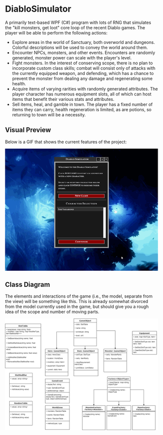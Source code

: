 # DiabloSimulator
A primarily text-based WPF (C#) program with lots of RNG that simulates the "kill monsters, get loot" core loop of the recent Diablo games. The player will be able to perform the following actions:

* Explore areas in the world of Sanctuary, both overworld and dungeons. Colorful descriptions will be used to convey the world around them.
* Encounter NPCs, monsters, and other events. Encounters are randomly generated, monster power can scale with the player's level.
* Fight monsters. In the interest of conserving scope, there is no plan to incorporate custom class skills; combat will consist only of attacks with the currently equipped weapon, and defending, which has a chance to prevent the monster from dealing any damage and regenerating some health.
* Acquire items of varying rarities with randomly generated attributes. The player character has numerous equipment slots, all of which can host items that benefit their various stats and attributes.
* Sell items, heal, and gamble in town. The player has a fixed number of items they can carry, health regeneration is limited, as are potions, so returning to town will be a necessity.

## Visual Preview
Below is a GIF that shows the current features of the project:

![Diablo Simulator Game Screen Mockup](/Images/DiabloSimulatorPreview.gif)

## Class Diagram
The elements and interactions of the game (i.e., the model, separate from the view) will be something like this. This is already somewhat divorced from the model currently used in the game, but should give you a rough idea of the scope and number of moving parts.

![Diablo Simulator Class Diagram](/Images/Class_Diagram.png)
